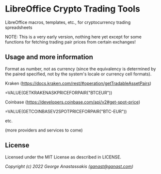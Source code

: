 # LibreOffice Crypto Trading Tools

LibreOffice macros, templates, etc., for cryptocurrency trading spreadsheets

NOTE: This is a very early version, nothing here yet except for some functions
for fetching trading pair prices from certain exchanges!

## Usage and more information

Format as number, not as currency (since the equivalency is determined by the
paired specified, not by the system's locale or currency cell formats).

Kraken (https://docs.kraken.com/rest/#operation/getTradableAssetPairs)

=VALUE(GETKRAKENASKPRICEFORPAIR("BTCEUR"))

Coinbase (https://developers.coinbase.com/api/v2#get-spot-price)

=VALUE(GETCOINBASEV2SPOTPRICEFORPAIR("BTC-EUR"))

etc.

(more providers and services to come)

License
-------

Licensed under the MIT License as described in LICENSE.

*Copyright (c) 2022 George Anastassakis (ganast@ganast.com)*
